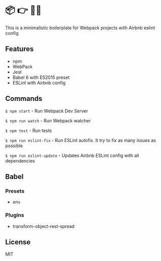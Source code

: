 # 📦 👉 👨‍💻
This is a minimalistic boilerplate for Webpack projects with Airbnb eslint config

## Features
- npm
- WebPack
- Jest
- Babel 6 with ES2015 preset
- ESLint with Airbnb config

## Commands
`$ npm start` - Run Webpack Dev Server

`$ npm run watch` - Run Webpack watcher

`$ npm test` - Run tests

`$ npm run eslint-fix` - Run ESLint autofix. It try to fix as many issues as possible

`$ npm run eslint-update` - Updates Airbnb ESLint config with all dependencies

## Babel
### Presets
- env

### Plugins
- transform-object-rest-spread

## License
MIT

